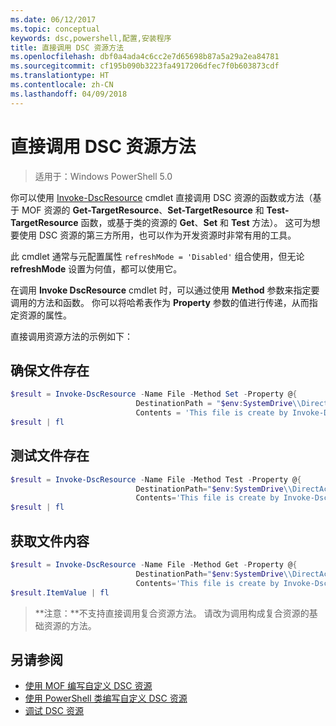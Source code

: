 ```yaml
---
ms.date: 06/12/2017
ms.topic: conceptual
keywords: dsc,powershell,配置,安装程序
title: 直接调用 DSC 资源方法
ms.openlocfilehash: dbf0a4ada4c6cc2e7d65698b87a5a29a2ea84781
ms.sourcegitcommit: cf195b090b3223fa4917206dfec7f0b603873cdf
ms.translationtype: HT
ms.contentlocale: zh-CN
ms.lasthandoff: 04/09/2018
---
```

# <a name="calling-dsc-resource-methods-directly"></a>直接调用 DSC 资源方法

>适用于：Windows PowerShell 5.0

你可以使用 [Invoke-DscResource](https://technet.microsoft.com/library/mt517869.aspx) cmdlet 直接调用 DSC 资源的函数或方法（基于 MOF 资源的 **Get-TargetResource**、**Set-TargetResource** 和 **Test-TargetResource** 函数，或基于类的资源的 **Get**、**Set** 和 **Test** 方法）。
这可为想要使用 DSC 资源的第三方所用，也可以作为开发资源时非常有用的工具。

此 cmdlet 通常与元配置属性 `refreshMode = 'Disabled'` 组合使用，但无论 **refreshMode** 设置为何值，都可以使用它。

在调用 **Invoke DscResource** cmdlet 时，可以通过使用 **Method** 参数来指定要调用的方法和函数。 你可以将哈希表作为 **Property** 参数的值进行传递，从而指定资源的属性。

直接调用资源方法的示例如下：

## <a name="ensure-a-file-is-present"></a>确保文件存在

```powershell
$result = Invoke-DscResource -Name File -Method Set -Property @{
                            DestinationPath = "$env:SystemDrive\\DirectAccess.txt";
                            Contents = 'This file is create by Invoke-DscResource'} -Verbose
$result | fl
```

## <a name="test-that-a-file-is-present"></a>测试文件存在

```powershell
$result = Invoke-DscResource -Name File -Method Test -Property @{
                            DestinationPath="$env:SystemDrive\\DirectAccess.txt";
                            Contents='This file is create by Invoke-DscResource'} -Verbose
$result | fl
```

## <a name="get-the-contents-of-file"></a>获取文件内容

```powershell
$result = Invoke-DscResource -Name File -Method Get -Property @{
                            DestinationPath="$env:SystemDrive\\DirectAccess.txt";
                            Contents='This file is create by Invoke-DscResource'} -Verbose
$result.ItemValue | fl
```

>**注意：**不支持直接调用复合资源方法。 请改为调用构成复合资源的基础资源的方法。

## <a name="see-also"></a>另请参阅
- [使用 MOF 编写自定义 DSC 资源](authoringResourceMOF.md)
- [使用 PowerShell 类编写自定义 DSC 资源](authoringResourceClass.md)
- [调试 DSC 资源](debugResource.md)